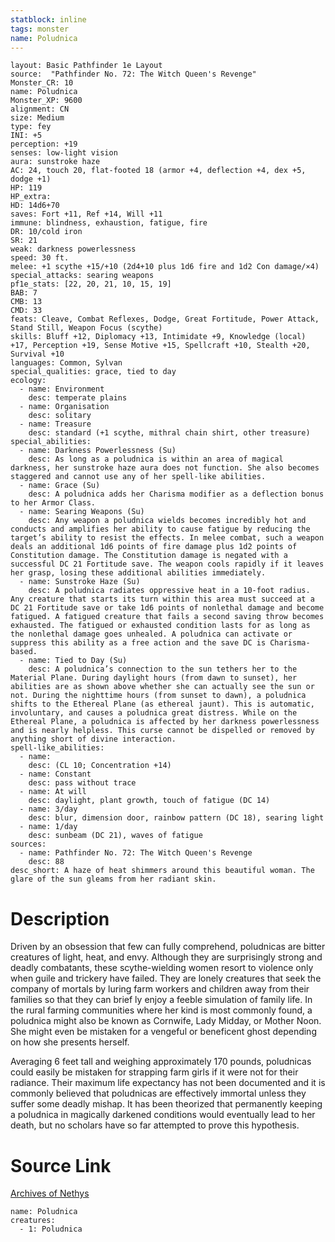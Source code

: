```yaml
---
statblock: inline
tags: monster
name: Poludnica
---
```

```statblock
layout: Basic Pathfinder 1e Layout
source:  "Pathfinder No. 72: The Witch Queen's Revenge"
Monster_CR: 10
name: Poludnica
Monster_XP: 9600
alignment: CN
size: Medium
type: fey
INI: +5
perception: +19
senses: low-light vision
aura: sunstroke haze
AC: 24, touch 20, flat-footed 18 (armor +4, deflection +4, dex +5, dodge +1)
HP: 119
HP_extra: 
HD: 14d6+70
saves: Fort +11, Ref +14, Will +11
immune: blindness, exhaustion, fatigue, fire
DR: 10/cold iron
SR: 21
weak: darkness powerlessness
speed: 30 ft.
melee: +1 scythe +15/+10 (2d4+10 plus 1d6 fire and 1d2 Con damage/×4)
special_attacks: searing weapons
pf1e_stats: [22, 20, 21, 10, 15, 19]
BAB: 7
CMB: 13
CMD: 33
feats: Cleave, Combat Reflexes, Dodge, Great Fortitude, Power Attack, Stand Still, Weapon Focus (scythe)
skills: Bluff +12, Diplomacy +13, Intimidate +9, Knowledge (local) +17, Perception +19, Sense Motive +15, Spellcraft +10, Stealth +20, Survival +10
languages: Common, Sylvan
special_qualities: grace, tied to day
ecology:
  - name: Environment
    desc: temperate plains
  - name: Organisation
    desc: solitary
  - name: Treasure
    desc: standard (+1 scythe, mithral chain shirt, other treasure)
special_abilities:
  - name: Darkness Powerlessness (Su)
    desc: As long as a poludnica is within an area of magical darkness, her sunstroke haze aura does not function. She also becomes staggered and cannot use any of her spell-like abilities.
  - name: Grace (Su)
    desc: A poludnica adds her Charisma modifier as a deflection bonus to her Armor Class.
  - name: Searing Weapons (Su)
    desc: Any weapon a poludnica wields becomes incredibly hot and conducts and amplifies her ability to cause fatigue by reducing the target’s ability to resist the effects. In melee combat, such a weapon deals an additional 1d6 points of fire damage plus 1d2 points of Constitution damage. The Constitution damage is negated with a successful DC 21 Fortitude save. The weapon cools rapidly if it leaves her grasp, losing these additional abilities immediately.
  - name: Sunstroke Haze (Su)
    desc: A poludnica radiates oppressive heat in a 10-foot radius. Any creature that starts its turn within this area must succeed at a DC 21 Fortitude save or take 1d6 points of nonlethal damage and become fatigued. A fatigued creature that fails a second saving throw becomes exhausted. The fatigued or exhausted condition lasts for as long as the nonlethal damage goes unhealed. A poludnica can activate or suppress this ability as a free action and the save DC is Charisma-based.
  - name: Tied to Day (Su)
    desc: A poludnica’s connection to the sun tethers her to the Material Plane. During daylight hours (from dawn to sunset), her abilities are as shown above whether she can actually see the sun or not. During the nighttime hours (from sunset to dawn), a poludnica shifts to the Ethereal Plane (as ethereal jaunt). This is automatic, involuntary, and causes a poludnica great distress. While on the Ethereal Plane, a poludnica is affected by her darkness powerlessness and is nearly helpless. This curse cannot be dispelled or removed by anything short of divine interaction.
spell-like_abilities:
  - name:
    desc: (CL 10; Concentration +14)
  - name: Constant
    desc: pass without trace
  - name: At will
    desc: daylight, plant growth, touch of fatigue (DC 14)
  - name: 3/day
    desc: blur, dimension door, rainbow pattern (DC 18), searing light
  - name: 1/day
    desc: sunbeam (DC 21), waves of fatigue
sources:
  - name: Pathfinder No. 72: The Witch Queen's Revenge
    desc: 88
desc_short: A haze of heat shimmers around this beautiful woman. The glare of the sun gleams from her radiant skin. 
```
# Description
Driven by an obsession that few can fully comprehend, poludnicas are bitter creatures of light, heat, and envy. Although they are surprisingly strong and deadly combatants, these scythe-wielding women resort to violence only when guile and trickery have failed. They are lonely creatures that seek the company of mortals by luring farm workers and children away from their families so that they can brief ly enjoy a feeble simulation of family life. In the rural farming communities where her kind is most commonly found, a poludnica might also be known as Cornwife, Lady Midday, or Mother Noon. She might even be mistaken for a vengeful or beneficent ghost depending on how she presents herself. 

Averaging 6 feet tall and weighing approximately 170 pounds, poludnicas could easily be mistaken for strapping farm girls if it were not for their radiance. Their maximum life expectancy has not been documented and it is commonly believed that poludnicas are effectively immortal unless they suffer some deadly mishap. It has been theorized that permanently keeping a poludnica in magically darkened conditions would eventually lead to her death, but no scholars have so far attempted to prove this hypothesis.
# Source Link
[Archives of Nethys](https://aonprd.com/MonsterDisplay.aspx?ItemName=Poludnica)
```encounter-table
name: Poludnica
creatures:
  - 1: Poludnica
```

